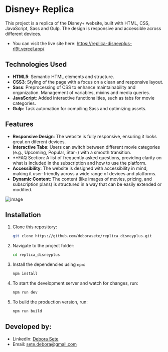 # Disney+ Replica

This project is a replica of the Disney+ website, built with HTML, CSS, JavaScript, Sass and Gulp. The design is responsive and accessible across different devices.
- You can visit the live site here: https://replica-disneyplus-rl9t.vercel.app/

## Technologies Used
- **HTML5**: Semantic HTML elements and structure.
- **CSS3**: Styling of the page with a focus on a clean and responsive layout.
- **Sass**: Preprocessing of CSS to enhance maintainability and organization. Management of variables, mixins and media queries.
- **JavaScript**: Added interactive functionalities, such as tabs for movie categories.
- **Gulp**: Task automation for compiling Sass and optimizing assets.

## Features
- **Responsive Design**: The website is fully responsive, ensuring it looks great on diferent devices.
- **Interactive Tabs**: Users can switch between different movie categories (e.g., Upcoming, Popular, Star+) with a smooth transition.
- **FAQ Section: A list of frequently asked questions, providing clarity on what is included in the subscription and how to use the platform.
- **Accessibility**: The website is designed with accessibility in mind, making it user-friendly across a wide range of devices and platforms.
- **Dynamic Content**: The content (like images of movies, pricing, and subscription plans) is structured in a way that can be easily extended or modified.


![image](https://github.com/user-attachments/assets/9b390384-a7cd-400b-abd8-808ca54e7895)

## Installation

1. Clone this repository:
    ```bash
    git clone https://github.com/deborasete/replica_disneyplus.git
    ```

2. Navigate to the project folder:
    ```bash
    cd replica_disneyplus
    ```

3. Install the dependencies using `npm`:
    ```bash
    npm install
    ```

4. To start the development server and watch for changes, run:
    ```bash
    npm run dev
    ```

5. To build the production version, run:
    ```bash
    npm run build
    ```

    
## Developed by:  


- LinkedIn: [Debora Sete](https://www.linkedin.com/in/debora-sete/)
- Email: [sete.debora@gmail.com](mailto:sete.debora@gmail.com)
